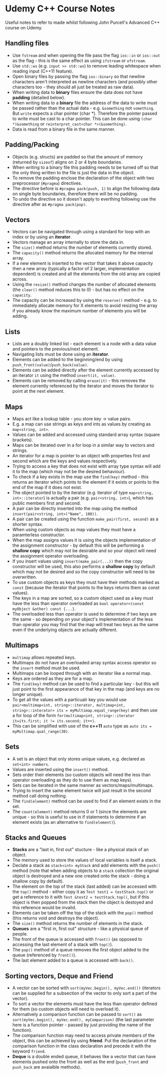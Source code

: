 # Udemy C++ Course Notes
Useful notes to refer to made whilst following John Purcell's Advanced C++ course on Udemy.

## Handling files
* Use `fstream` and when opening the file pass the flag `ios::in` or `ios::out` as the flag - this is the same effect as using `ifstream` or `ofstream`.
* Use `std::ws` (e.g. `input >> std::ws`) to remove leading whitespace when reading input (C++11 feature).
* Open binary files by passing the flag `ios::binary` so that newline characters aren't interpreted as newline characters (and possibly other characters too - they should all just be treated as raw data).
* When writing data to **binary** files ensure the data does not have **padding** (detailed below).
* When writing data to a **binary** file the address of the data to write must be passed rather than the actual data - e.g. `&something` not `something`. But `write` expects a char pointer (char \*). Therefore the pointer passed to write must be cast to a char pointer. This can be done using `(char *)&something` or `reinterpret_cast<char *>(&something)`.
* Data is read from a binary file in the same manner.

## Padding/Packing
* Objects (e.g. structs) are padded so that the amount of memory (returned by `sizeof`) aligns on 2 or 4 byte boundaries.
* When writing to a binary file this padding needs to be turned off so that the only thing written to the file is just the data in the object.
* To remove the padding enclose the declaration of the object with two preprocessor (`#pragma`) directives.
* The directive before is `#pragma pack(push, 1)` to align the following data on single byte boundaries, therefore there will be no padding.
* To undo the directive so it doesn't apply to everthing following use the directive after as `#pragma pack(pop)`.

## Vectors
* Vectors can be navigated through using a standard for loop with an index or by using an **iterator**.
* Vectors manage an array internally to store the data in.
* The `size()` method returns the number of elements currently stored.
* The `capacity()` method returns the allocated memory for the internal array.
* If a new element is inserted to the vector that takes it above capacity then a new array (typically a factor of 2 larger, implementation dependent) is created and all the elements from the old array are copied across.
* Using the `resize()` method changes the number of allocated elements (the `clear()` method reduces this to 0) - but has no effect on the `capacity`.
* The capacity can be increased by using the `reserve()` method - e.g. to immediately allocate memory for X elements to avoid resizing the array if you already know the maximum number of elements you will be adding.

## Lists
* Lists are a doubly linked list - each element is a node with a data value and pointers to the previous/next element.
* Navigating lists must be done using an **iterator**.
* Elements can be added to the beginning/end by using `push_front(value)`/`push_back(value)`.
* Elements can be added directly after the element currently accessed by an iterator `it` using the method `insert(it, value)`.
* Elements can be removed by calling `erase(it)` - this removes the element currently referenced by the iterator and moves the iterator to point at the next element.

## Maps
* Maps act like a lookup table - you store key -> value pairs.
* E.g. a map can use strings as keys and ints as values by creating as `map<string, int>`.
* Values can be added and accessed using standard array syntax (square brackets).
* Maps can be iterated over in a for loop in a similar way to vectors and strings.
* An iterator for a map is pointer to an object with properties first and second which are the keys and values respectively.
* Trying to access a key that does not exist with array type syntax will add it to the map (which may not be the desired behaviour).
* To check if a key exists in the map use the `find(key)` method - this returns an iterator which points to the element if it exists or points to the end of the map if it does not exist.
* The object pointed to by the iterator (e.g. iterator of type `map<string, int>::iterator`) is actually a pair (e.g. `pair<string, int>`), which has public members first and second.
* A pair can be directly inserted into the map using the method `insert(pair<string, int>("Name", 100))`.
* A pair can be created using the function `make_pair(first, second)` as a shorter syntax.
* When using custom objects as map values they must have a paramterless constructor.
* When the map assigns values it is using the objects implementation of the assignment constructor - by default this will be performing a **shallow copy** which may not be desirable and so your object will need the assignment operator overloading.
* If you insert values using `insert(make_pair(...))` then the copy constructor will be used, this also performs a **shallow copy** by default which may not be desired and so the copy constructor will need to be overwritten.
* To use custom objects as keys they must have their methods marked as `const` (because the iterator that points to the keys returns them as const values).
* The keys in a map are sorted, so a custom object used as a key must have the less than operator overloaded as `bool operator<(const myObject &other) const {...}`.
* The overloaded less than operator is used to determine if two keys are the same - so depending on your object's implementation of the less than operator you may find that the map will treat two keys as the same even if the underlying objects are actually different.

## Multimaps
* `multimap` allows repeated keys.
* Multimaps do not have an overloaded array syntax access operator so the `insert` method must be used.
* Multimaps can be looped through with an iterator like a normal map.
* Keys are ordered as they are for a map.
* The `find(key)` method can be used to find a particular key - but this will just point to the first appearance of that key in the map (and keys are no longer unique).
* To get all the values with a particualr key you would use `pair<multimap<int, string>::iterator, multimap<int, string>::interator> its = myMultimap.equal_range(key)` and then use a for loop of the form `for(multimap<int, string>::iterator it=its.first; it != its.second; it++)`.
* This can be simplified with use of the **c++11** `auto` type as `auto its = myMultimap.qual_range(30)`.

## Sets
* A set is an object that only stores unique values, e.g. declared as `set<int> numbers`.
* Values are inserted using the `insert()` method.
* Sets order their elements (so custom objects will need the less than operator overloading as they do to use them as map keys).
* Sets can be iterated in the same manner as vectors/maps/multimaps.
* Trying to insert the same element twice will just result in the second method call doing nothing.
* The `find(element)` method can be used to find if an element exists in the set.
* The `count(element)` method returns 0 or 1 (since the elements are unique - so this is useful to use in if statements to determine if an element exists (as an alternative to `find(element)`).

## Stacks and Queues
* **Stacks** are a "last in, first out" stucture - like a physical stack of an object.
* The memory used to store the values of local variables is itself a stack.
* Declate a stack as `stack<int> myStack` and add elements with the `push()` method (note that when adding objects to a `stack` collection the original object is destroyed and a new one created onto the stack - doing a shallow copy by default).
* The element on the top of the stack (last added) can be accessed with the `top()` method - either copy it as `Test test1 = testStack.top()` or get a reference to it with `Test &test2 = testStack.top()`, but if this object is then popped from the stack then the object is destoyed and this reference would be invalid.
* Elements can be taken off the top of the stack with the `pop()` method (this returns void and destroys the object).
* The `size()` method returns the number of elements in the stack.
* **Queues** are a "first in, first out" structure - like a physical queue of people.
* The front of the queue is accessed with `front()` (as opposed to accessing the last element of a stack with `top()`).
* The `pop()` method of a queue removes the first object added to the queue (referenced by `front()`).
* The last element added to a queue is accessed with `back()`.

## Sorting vectors, Deque and Friend
* A vector can be sorted with `sort(myVec.begin(), myVec.end())` (iterators can be supplied for a subsection of the vector to only sort a part of the vector).
* To sort a vector the elements must have the less than operator defined for them (so custom objects will need to overload it).
* Alternatively a comparison function can be passed to `sort()` as `sort(myVec.begin(), myVec.end(), myComparison)` (the last parameter here is a function pointer - passed by just providing the name of the function).
* The comparison function may need to access private members of the object, this can be achieved by using **friend**. Put the declaration of the comparison function in the class declaration and precede it with the keyword `friend`.
* **Deque** is a double ended queue, it behaves like a vector that can have elements pushed onto the front as well as the end (`push_front` and `push_back` are avaialble methods).
